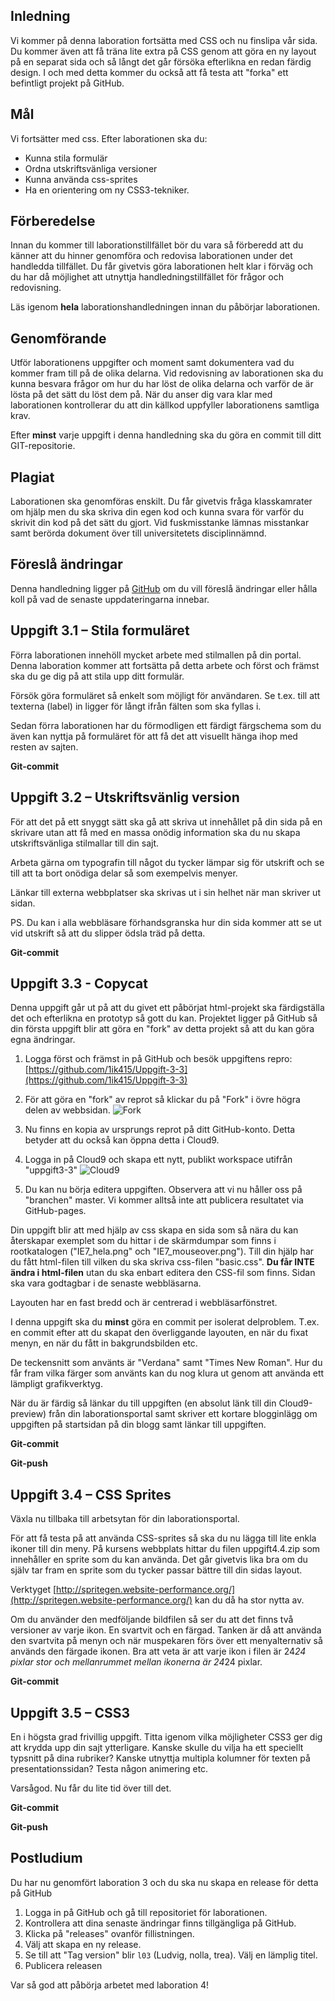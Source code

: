 
## Inledning
Vi kommer på denna laboration fortsätta med CSS och nu finslipa vår sida. Du kommer även att få träna lite extra på CSS genom att göra en ny layout på en separat sida och så långt det går försöka efterlikna en redan färdig design. I och med detta kommer du också att få testa att "forka" ett befintligt projekt på GitHub.

## Mål
Vi fortsätter med css. Efter laborationen ska du:
- Kunna stila formulär
- Ordna utskriftsvänliga versioner
- Kunna använda css-sprites
- Ha en orientering om ny CSS3-tekniker.

## Förberedelse
Innan du kommer till laborationstillfället bör du vara så förberedd att du känner att du hinner genomföra och redovisa laborationen under det handledda tillfället. Du får givetvis göra laborationen helt klar i förväg och du har då möjlighet att utnyttja handledningstillfället för frågor och redovisning. 

Läs igenom **hela** laborationshandledningen innan du påbörjar laborationen.

## Genomförande
Utför laborationens uppgifter och moment samt dokumentera vad du kommer fram till på de olika delarna. Vid redovisning av laborationen ska du kunna besvara frågor om hur du har löst de olika delarna och varför de är lösta på det sätt du löst dem på.
När du anser dig vara klar med laborationen kontrollerar du att din källkod uppfyller laborationens samtliga krav.

Efter **minst** varje uppgift i denna handledning ska du göra en commit till ditt GIT-repositorie. 

## Plagiat
Laborationen ska genomföras enskilt. Du får givetvis fråga klasskamrater om hjälp men du ska skriva din egen kod och kunna svara för varför du skrivit din kod på det sätt du gjort. Vid fuskmisstanke lämnas misstankar samt berörda dokument över till universitetets disciplinnämnd.

## Föreslå ändringar
Denna handledning ligger på [GitHub](https://github.com/1ik415/Kursmaterial/blob/master/Laborationer/Laboration%203.md) om du vill föreslå ändringar eller hålla koll på vad de senaste uppdateringarna innebar.

## Uppgift 3.1 – Stila formuläret
Förra laborationen innehöll mycket arbete med stilmallen på din portal. Denna laboration kommer att fortsätta på detta arbete och först och främst ska du ge dig på att stila upp ditt formulär. 

Försök göra formuläret så enkelt som möjligt för användaren. Se t.ex. till att texterna (label) in ligger för långt ifrån fälten som ska fyllas i. 

Sedan förra laborationen har du förmodligen ett färdigt färgschema som du även kan nyttja på formuläret för att få det att visuellt hänga ihop med resten av sajten.

**Git-commit**

## Uppgift 3.2 – Utskriftsvänlig version
För att det på ett snyggt sätt ska gå att skriva ut innehållet på din sida på en skrivare utan att få med en massa onödig information ska du nu skapa utskriftsvänliga stilmallar till din sajt. 

Arbeta gärna om typografin till något du tycker lämpar sig för utskrift och se till att ta bort onödiga delar så som exempelvis menyer. 

Länkar till externa webbplatser ska skrivas ut i sin helhet när man skriver ut sidan. 

PS. Du kan i alla webbläsare förhandsgranska hur din sida kommer att se ut vid utskrift så att du slipper ödsla träd på detta.

**Git-commit**

## Uppgift 3.3 - Copycat
Denna uppgift går ut på att du givet ett påbörjat html-projekt ska färdigställa det och efterlikna en prototyp så gott du kan. Projektet ligger på GitHub så din första uppgift blir att göra en "fork" av detta projekt så att du kan göra egna ändringar.

1. Logga först och främst in på GitHub och besök uppgiftens repro: [https://github.com/1ik415/Uppgift-3-3](https://github.com/1ik415/Uppgift-3-3)

2. För att göra en "fork" av reprot så klickar du på "Fork" i övre högra delen av webbsidan.
![Fork][github-fork]

3. Nu finns en kopia av ursprungs reprot på ditt GitHub-konto. Detta betyder att du också kan öppna detta i Cloud9.

4. Logga in på Cloud9 och skapa ett nytt, publikt workspace utifrån "uppgift3-3"
![Cloud9][c9-repro]

5. Du kan nu börja editera uppgiften. Observera att vi nu håller oss på "branchen" master. Vi kommer alltså inte att publicera resultatet via GitHub-pages.

Din uppgift blir att med hjälp av css skapa en sida som så nära du kan återskapar exemplet som du hittar i de skärmdumpar som finns i rootkatalogen ("IE7_hela.png" och "IE7_mouseover.png"). Till din hjälp har du fått html-filen till vilken du ska skriva css-filen "basic.css".
 **Du får INTE ändra i html-filen** utan du ska enbart editera den CSS-fil som finns. Sidan ska vara godtagbar i de senaste webbläsarna.

Layouten har en fast bredd och är centrerad i webbläsarfönstret.

I denna uppgift ska du **minst** göra en commit per isolerat delproblem. T.ex. en commit efter att du skapat den överliggande layouten, en när du fixat menyn, en när du fått in bakgrundsbilden etc.

De teckensnitt som använts är "Verdana" samt "Times New Roman". Hur du får fram vilka färger som använts kan du nog klura ut genom att använda ett lämpligt grafikverktyg.

När du är färdig så länkar du till uppgiften (en absolut länk till din Cloud9-preview) från din laborationsportal samt skriver ett kortare blogginlägg om uppgiften på startsidan på din blogg samt länkar till uppgiften.

**Git-commit**

**Git-push**

## Uppgift 3.4 – CSS Sprites
Växla nu tillbaka till arbetsytan för din laborationsportal.

För att få testa på att använda CSS-sprites så ska du nu lägga till lite enkla ikoner till din meny. 
På kursens webbplats hittar du filen uppgift4.4.zip som innehåller en sprite som du kan använda. Det går givetvis lika bra om du själv tar fram en sprite som du tycker passar bättre till din sidas layout. 

Verktyget [http://spritegen.website-performance.org/](http://spritegen.website-performance.org/) kan du då ha stor nytta av.

Om du använder den medföljande bildfilen så ser du att det finns två versioner av varje ikon. En svartvit och en färgad. Tanken är då att använda den svartvita på menyn och när muspekaren förs över ett menyalternativ så används den färgade ikonen. Bra att veta är att varje ikon i filen är 24*24 pixlar stor och mellanrummet mellan ikonerna är 24*24 pixlar.

**Git-commit**

## Uppgift 3.5 – CSS3
En i högsta grad frivillig uppgift. Titta igenom vilka möjligheter CSS3 ger dig att krydda upp din sajt ytterligare. Kanske skulle du vilja ha ett speciellt typsnitt på dina rubriker? Kanske utnyttja multipla kolumner för texten på presentationssidan? Testa någon animering etc. 

Varsågod. Nu får du lite tid över till det.

**Git-commit**

**Git-push**

## Postludium
Du har nu genomfört laboration 3 och du ska nu skapa en release för detta på GitHub

1. Logga in på GitHub och gå till repositoriet för laborationen.
2. Kontrollera att dina senaste ändringar finns tillgängliga på GitHub.
3. Klicka på "releases" ovanför fillistningen.
4. Välj att skapa en ny release.
5. Se till att "Tag version" blir `l03` (Ludvig, nolla, trea).
Välj en lämplig titel.
6. Publicera releasen

Var så god att påbörja arbetet med laboration 4!


[github-fork]: https://github.com/1ik415/Kursmaterial/raw/master/Laborationer/pics/github-fork.png

[c9-repro]: https://github.com/1ik415/Kursmaterial/raw/master/Laborationer/pics/c9-repro.png